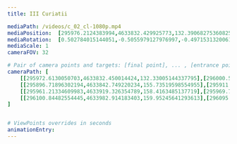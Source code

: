 ```yaml
---
title: III Curiatii

mediaPath: /videos/c_02_cl-1080p.mp4
mediaPosition:  [295976.2124383994,4633832.429925773,132.39068275360825]
mediaRotation:  [0.502784015144051,-0.5055979127976997,-0.4971531320061001,0.4943862336541762]
mediaScale: 1
cameraFOV: 32

# Pair of camera points and targets: [final point], ... , [entrance point]
cameraPath: [
    [[295972.6130050703,4633832.450014424,132.33005144337795],[296000.5515015024,4633832.294088024,132.800666534611]],
    [[295896.71896302194,4633842.749220234,155.73519598554955],[295911.0923866786,4633844.079734429,152.24851785827786]],
    [[295961.21334609983,4633919.326354789,158.4163485137719],[295969.7455074782,4633890.99621932,149.00556220045902]],
    [[296100.84482554445,4633982.914183403,159.95245641293613],[296095.3139897102,4633953.26178987,152.5970050203098]]
]


# ViewPoints overrides in seconds
animationEntry:
---
```

